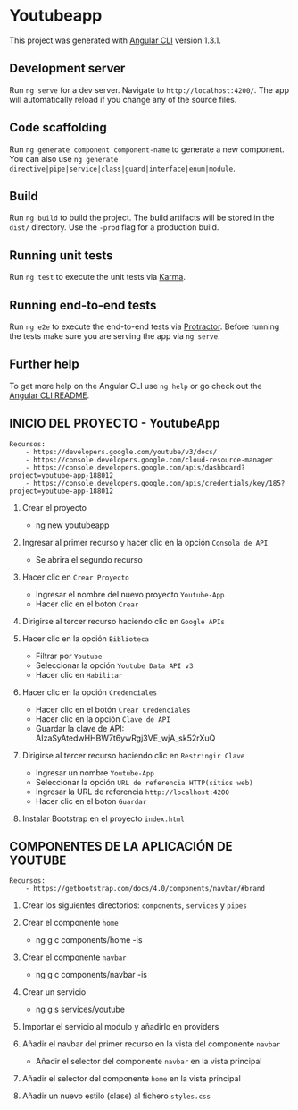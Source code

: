 # Youtubeapp

This project was generated with [Angular CLI](https://github.com/angular/angular-cli) version 1.3.1.

## Development server

Run `ng serve` for a dev server. Navigate to `http://localhost:4200/`. The app will automatically reload if you change any of the source files.

## Code scaffolding

Run `ng generate component component-name` to generate a new component. You can also use `ng generate directive|pipe|service|class|guard|interface|enum|module`.

## Build

Run `ng build` to build the project. The build artifacts will be stored in the `dist/` directory. Use the `-prod` flag for a production build.

## Running unit tests

Run `ng test` to execute the unit tests via [Karma](https://karma-runner.github.io).

## Running end-to-end tests

Run `ng e2e` to execute the end-to-end tests via [Protractor](http://www.protractortest.org/).
Before running the tests make sure you are serving the app via `ng serve`.

## Further help

To get more help on the Angular CLI use `ng help` or go check out the [Angular CLI README](https://github.com/angular/angular-cli/blob/master/README.md).

## INICIO DEL PROYECTO - YoutubeApp

	Recursos:
		- https://developers.google.com/youtube/v3/docs/
		- https://console.developers.google.com/cloud-resource-manager
		- https://console.developers.google.com/apis/dashboard?project=youtube-app-188012
		- https://console.developers.google.com/apis/credentials/key/185?project=youtube-app-188012

1. Crear el proyecto
	- ng new youtubeapp

2. Ingresar al primer recurso y hacer clic en la opción `Consola de API`
	- Se abrira el segundo recurso

3. Hacer clic en `Crear Proyecto` 
	- Ingresar el nombre del nuevo proyecto `Youtube-App`
	- Hacer clic en el boton `Crear`

4. Dirigirse al tercer recurso haciendo clic en `Google APIs`

5. Hacer clic en la opción `Biblioteca`
 	- Filtrar por `Youtube`
	- Seleccionar la opción `Youtube Data API v3`
	- Hacer clic en `Habilitar`

5. Hacer clic en la opción `Credenciales`
	- Hacer clic en el botón `Crear Credenciales`
	- Hacer clic en la opción `Clave de API` 
	- Guardar la clave de API: AIzaSyAtedwHHBW7t6ywRgj3VE_wjA_sk52rXuQ

6. Dirigirse al tercer recurso haciendo clic en `Restringir Clave`
	- Ingresar un nombre `Youtube-App`
	- Seleccionar la opción `URL de referencia HTTP(sitios web)`
	- Ingresar la URL de referencia `http://localhost:4200`
	- Hacer clic en el boton `Guardar`

7. Instalar Bootstrap en el proyecto `index.html`

## COMPONENTES DE LA APLICACIÓN DE YOUTUBE

	Recursos:
		- https://getbootstrap.com/docs/4.0/components/navbar/#brand

1. Crear los siguientes directorios: `components`, `services` y `pipes`

2. Crear el componente `home` 
	- ng g c components/home -is

3. Crear el componente `navbar`
	- ng g c components/navbar -is

4. Crear un servicio
	- ng g s services/youtube

5. Importar el servicio al modulo y añadirlo en providers

6. Añadir el navbar del primer recurso en la vista del componente `navbar`
	- Añadir el selector del componente `navbar` en la vista principal

7. Añadir el selector del componente `home` en la vista principal

8. Añadir un nuevo estilo (clase) al fichero `styles.css`














